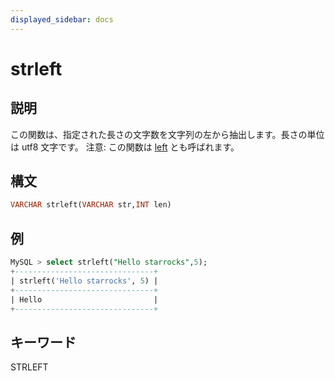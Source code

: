 ```yaml
---
displayed_sidebar: docs
---
```


# strleft

## 説明

この関数は、指定された長さの文字数を文字列の左から抽出します。長さの単位は utf8 文字です。
注意: この関数は [left](left.md) とも呼ばれます。

## 構文

```SQL
VARCHAR strleft(VARCHAR str,INT len)
```

## 例

```SQL
MySQL > select strleft("Hello starrocks",5);
+-------------------------------+
| strleft('Hello starrocks', 5) |
+-------------------------------+
| Hello                         |
+-------------------------------+
```

## キーワード

STRLEFT